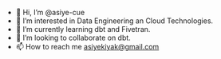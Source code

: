 - 👋 Hi, I’m @asiye-cue
- 👀 I’m interested in Data Engineering an Cloud Technologies.
- 🌱 I’m currently learning dbt and Fivetran.
- 💞️ I’m looking to collaborate on dbt.
- 📫 How to reach me asiyekiyak@gmail.com

<!---
asiye-cue/asiye-cue is a ✨ special ✨ repository because its `README.md` (this file) appears on your GitHub profile.
You can click the Preview link to take a look at your changes.
--->
